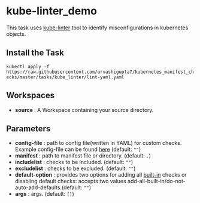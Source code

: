 # kube-linter_demo

This task uses [kube-linter](https://github.com/stackrox/kube-linter) tool to identify misconfigurations in kubernetes objects.

## Install the Task
`kubectl apply -f https://raw.githubusercontent.com/urvashigupta7/kubernetes_manifest_checks/master/tasks/kube_linter/lint-yaml.yaml`

## Workspaces
* **source** : A Workspace containing your source directory.

## Parameters
* **config-file** : path to config file(written in YAML) for custom checks. Example config-file can be found [here](https://github.com/mfosterrox/kube-linter-walkthrough/blob/main/configs/config_customChecks.yaml) (default: `""`) 
* **manifest** : path to manifest file or directory. (default: `.`)
* **includelist** : checks to be included. (default: `""`)
* **excludelist** : checks to be excluded. (default: `""`)
* **default-option** : provides two options for adding all [built-in](https://docs.kubelinter.io/#/generated/checks) checks or disabling default checks: accepts two values add-all-built-in/do-not-auto-add-defaults.(default: `""`)
* **args** : args. (default: `[]`)

